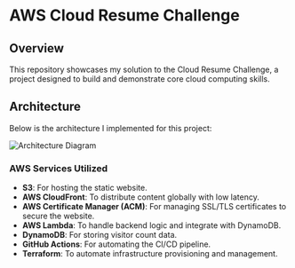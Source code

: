 # AWS Cloud Resume Challenge

## Overview

This repository showcases my solution to the Cloud Resume Challenge, a project designed to build and demonstrate core cloud computing skills.

## Architecture

Below is the architecture I implemented for this project:

![Architecture Diagram](#) <!-- You can link to your diagram image here -->

### AWS Services Utilized

- **S3**: For hosting the static website.
- **AWS CloudFront**: To distribute content globally with low latency.
- **AWS Certificate Manager (ACM)**: For managing SSL/TLS certificates to secure the website.
- **AWS Lambda**: To handle backend logic and integrate with DynamoDB.
- **DynamoDB**: For storing visitor count data.
- **GitHub Actions**: For automating the CI/CD pipeline.
- **Terraform**: To automate infrastructure provisioning and management.
